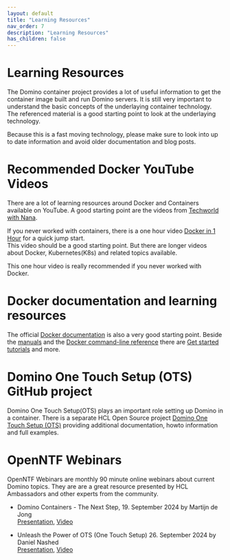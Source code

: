 ```yaml
---
layout: default
title: "Learning Resources"
nav_order: 7
description: "Learning Resources"
has_children: false
---
```


# Learning Resources

The Domino container project provides a lot of useful information to get the container image built and run Domino servers.
It is still very important to understand the basic concepts of the underlaying container technology.
The referenced material is a good starting point to look at the underlaying technology.

Because this is a fast moving technology, please make sure to look into up to date information and avoid older documentation and blog posts.


# Recommended Docker YouTube Videos

There are a lot of learning resources around Docker and Containers available on YouTube.
A good starting point are the videos from [Techworld with Nana](https://www.youtube.com/@TechWorldwithNana).

If you never worked with containers, there is a one hour video [Docker in 1 Hour](https://youtu.be/pg19Z8LL06w) for a quick jump start.  
This video should be a good starting point. But there are longer videos about Docker, Kubernetes(K8s) and related topics available.

This one hour video is really recommended if you never worked with Docker.


# Docker documentation and learning resources

The official [Docker documentation](https://docs.docker.com/) is also a very good starting point.
Beside the [manuals](https://docs.docker.com/manuals/) and the [Docker command-line reference](https://docs.docker.com/reference/cli/docker/) there are [Get started tutorials](https://docs.docker.com/get-started/) and more.


# Domino One Touch Setup (OTS) GitHub project

Domino One Touch Setup(OTS) plays an important role setting up Domino in a container.
There is a separate HCL Open Source project  [Domino One Touch Setup (OTS)](https://github.com/HCL-TECH-SOFTWARE/domino-one-touch-setup) providing additional documentation, howto information and full examples.


# OpenNTF Webinars

OpenNTF Webinars are monthly 90 minute online webinars about current Domino topics.
They are are a great resource presented by HCL Ambassadors and other experts from the community.

- Domino Containers - The Next Step, 19. September 2024 by Martijn de Jong  
[Presentation](https://www.openntf.org/Public/presentations.nsf/0/32AB753020CE35EC86258B9E004CFE61/$FILE/Domino_Containers_The_Next_Step_OpenNTF.pdf),
[Video](https://youtu.be/6tCRHbWhOfA)

- Unleash the Power of OTS (One Touch Setup) 26. September 2024 by Daniel Nashed  
[Presentation](https://www.openntf.org/Public/presentations.nsf/0/B89491D386C4039B86258BA500584079/$FILE/openntf2024_domino_one_touch_setup.pdf),
[Video](https://youtu.be/VD09FwfsyiM)


